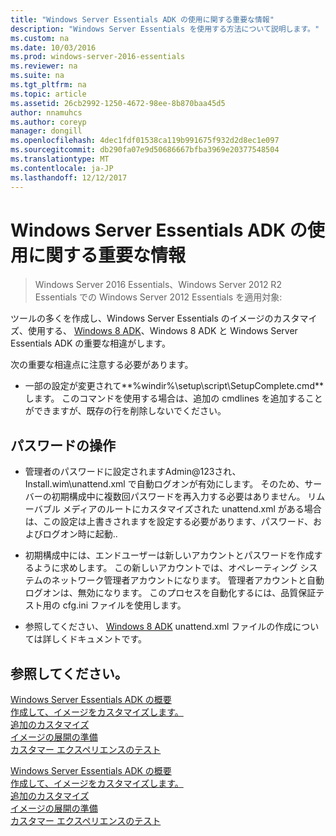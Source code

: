```yaml
---
title: "Windows Server Essentials ADK の使用に関する重要な情報"
description: "Windows Server Essentials を使用する方法について説明します。"
ms.custom: na
ms.date: 10/03/2016
ms.prod: windows-server-2016-essentials
ms.reviewer: na
ms.suite: na
ms.tgt_pltfrm: na
ms.topic: article
ms.assetid: 26cb2992-1250-4672-98ee-8b870baa45d5
author: nnamuhcs
ms.author: coreyp
manager: dongill
ms.openlocfilehash: 4dec1fdf01538ca119b991675f932d2d8ec1e097
ms.sourcegitcommit: db290fa07e9d50686667bfba3969e20377548504
ms.translationtype: MT
ms.contentlocale: ja-JP
ms.lasthandoff: 12/12/2017
---
```

# <a name="important-information-for-using-the-windows-server-essentials-adk"></a>Windows Server Essentials ADK の使用に関する重要な情報

>Windows Server 2016 Essentials、Windows Server 2012 R2 Essentials での Windows Server 2012 Essentials を適用対象:

ツールの多くを作成し、Windows Server Essentials のイメージのカスタマイズ、使用する、 [Windows 8 ADK](https://go.microsoft.com/fwlink/?LinkId=248647)、Windows 8 ADK と Windows Server Essentials ADK の重要な相違がします。  
  
 次の重要な相違点に注意する必要があります。  
  
-   一部の設定が変更されて**%windir%\setup\script\SetupComplete.cmd**します。 このコマンドを使用する場合は、追加の cmdlines を追加することができますが、既存の行を削除しないでください。  
  
## <a name="working-with-passwords"></a>パスワードの操作  
  
-   管理者のパスワードに設定されますAdmin@123され、Install.wim\unattend.xml で自動ログオンが有効にします。 そのため、サーバーの初期構成中に複数回パスワードを再入力する必要はありません。 リムーバブル メディアのルートにカスタマイズされた unattend.xml がある場合は、この設定は上書きされますを設定する必要があります、パスワード、およびログオン時に起動..  
  
-   初期構成中には、エンドユーザーは新しいアカウントとパスワードを作成するように求めします。 この新しいアカウントでは、オペレーティング システムのネットワーク管理者アカウントになります。 管理者アカウントと自動ログオンは、無効になります。 このプロセスを自動化するには、品質保証テスト用の cfg.ini ファイルを使用します。  
  
-   参照してください、 [Windows 8 ADK](https://go.microsoft.com/fwlink/?LinkId=248694) unattend.xml ファイルの作成については詳しくドキュメントです。  
  
## <a name="see-also"></a>参照してください。  

 [Windows Server Essentials ADK の概要](Getting-Started-with-the-Windows-Server-Essentials-ADK.md)   
 [作成して、イメージをカスタマイズします。](Creating-and-Customizing-the-Image.md)   
 [追加のカスタマイズ](Additional-Customizations.md)   
 [イメージの展開の準備](Preparing-the-Image-for-Deployment.md)   
 [カスタマー エクスペリエンスのテスト](Testing-the-Customer-Experience.md)

 [Windows Server Essentials ADK の概要](../install/Getting-Started-with-the-Windows-Server-Essentials-ADK.md)   
 [作成して、イメージをカスタマイズします。](../install/Creating-and-Customizing-the-Image.md)   
 [追加のカスタマイズ](../install/Additional-Customizations.md)   
 [イメージの展開の準備](../install/Preparing-the-Image-for-Deployment.md)   
 [カスタマー エクスペリエンスのテスト](../install/Testing-the-Customer-Experience.md)

